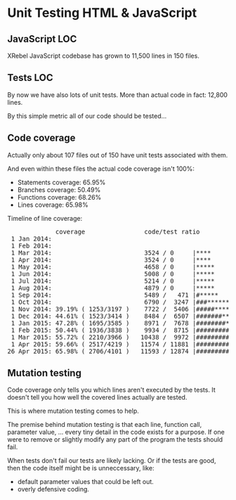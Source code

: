 # Unit Testing HTML & JavaScript

## JavaScript LOC

XRebel JavaScript codebase has grown to 11,500 lines in 150 files.

## Tests LOC

By now we have also lots of unit tests. More than actual code in fact: 12,800 lines.

By this simple metric all of our code should be tested...

## Code coverage

Actually only about 107 files out of 150 have unit tests associated with them.

And even within these files the actual code coverage isn't 100%:

- Statements coverage: 65.95%
- Branches coverage: 50.49%
- Functions coverage: 68.26%
- Lines coverage: 65.98%

Timeline of line coverage:

<pre>
             coverage                code/test ratio
 1 Jan 2014:
 1 Feb 2014:
 1 Mar 2014:                         3524 / 0     |****
 1 Apr 2014:                         3524 / 0     |****
 1 May 2014:                         4658 / 0     |*****
 1 Jun 2014:                         5008 / 0     |*****
 1 Jul 2014:                         5214 / 0     |*****
 1 Aug 2014:                         4879 / 0     |*****
 1 Sep 2014:                         5489 /   471 |#*****
 1 Oct 2014:                         6790 /  3247 |###*******
 1 Nov 2014: 39.19% ( 1253/3197 )    7722 /  5406 |#####********
 1 Dec 2014: 44.61% ( 1523/3414 )    8484 /  6507 |#######********
 1 Jan 2015: 47.28% ( 1695/3585 )    8971 /  7678 |########*********
 1 Feb 2015: 50.44% ( 1936/3838 )    9934 /  8715 |#########**********
 1 Mar 2015: 55.72% ( 2210/3966 )   10438 /  9972 |##########**********
 1 Apr 2015: 59.66% ( 2517/4219 )   11574 / 11881 |############************
26 Apr 2015: 65.98% ( 2706/4101 )   11593 / 12874 |#############************
</pre>

## Mutation testing

Code coverage only tells you which lines aren't executed by the tests.
It doesn't tell you how well the covered lines actually are tested.

This is where mutation testing comes to help.

The premise behind mutation testing is that each line, function call, parameter value,
... every tiny detail in the code exists for a purpose. If one were to remove or slightly
modify any part of the program the tests should fail.

When tests don't fail our tests are likely lacking. Or if the tests are good, then the
code itself might be is unneccessary, like:

- default parameter values that could be left out.
- overly defensive coding.

